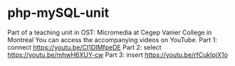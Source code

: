 # php-mySQL-unit
Part of a teaching unit in OST: Micromedia at Cegep Vanier College in Montreal
You can access the accompanying videos on YouTube.
Part 1: connect https://youtu.be/CI1DIMfpeDE
Part 2: select https://youtu.be/mhwH6XUY-cw
Part 3: insert https://youtu.be/rfCukIpjX1o
